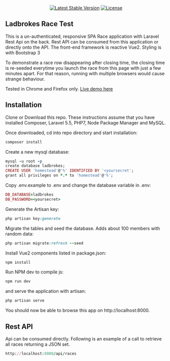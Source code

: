 <p align="center">
<a href="https://packagist.org/packages/laravel/framework"><img src="https://poser.pugx.org/laravel/framework/v/stable.svg" alt="Latest Stable Version"></a>
<a href="https://packagist.org/packages/laravel/framework"><img src="https://poser.pugx.org/laravel/framework/license.svg" alt="License"></a>
</p>

## Ladbrokes Race Test
This is a un-authenticated, responsive SPA Race application with Laravel Rest Api on the back. Rest API can be consumed from this application or directly onto the API. The front-end framework is reactive Vue2. Styling is with Bootstrap 3

To demonstrate a race row disappearing after closing time, the closing time is re-seeded everytime you launch the race from this page with just a few minutes apart. For that reason, running with multiple browsers would cause strange behaviour.

Tested in Chrome and Firefox only. <a href="http://ladbrokes.headstation.com">Live demo here</a>

## Installation
Clone or Download this repo. These instructions assume that you have installed Composer, Laravel 5.5, PHP7, Node Package Manager and MySQL.

Once downloaded, cd into repo directory and start installation:

````ruby
composer install 
````

Create a new mysql database:
````ruby
mysql -u root -p
create database ladbrokes;
CREATE USER 'homestead'@'%' IDENTIFIED BY '<yoursecret';
grant all privileges on *.* to 'homestead'@'%';
````

Copy .env.example to .env and change the database variable in .env:
````ruby
DB_DATABASE=ladbrokes
DB_PASSWORD=<yoursecret>
````

Generate the Artisan key:
````ruby
php artisan key:generate
````

Migrate the tables and seed the database. Adds about 100 members with random data:
````ruby
php artisan migrate:refresh --seed
````

Install Vue2 components listed in package.json:
````ruby
npm install
````

Run NPM dev to compile js:
````ruby
npm run dev
````

and serve the application with artisan:
````ruby
php artisan serve
````

You should now be able to browse this app on http://localhost:8000. 

## Rest API
Api can be consumed directly. Following is an example of a call to retrieve all races returning a JSON set.
````ruby
http://localhost:8000/api/races
````

